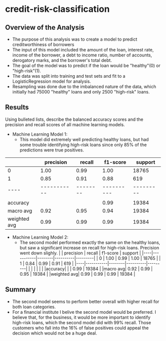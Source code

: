 # credit-risk-classification

## Overview of the Analysis

* The purpose of this analysis was to create a model to predict creditworthiness of borrowers
* The input of this model included the amount of the loan, interest rate, income of the borrower, a debt to income ratio, number of accounts, derogatory marks, and the borrower's total debt.
* The goal of the model was to predict if the loan would be "healthy"(0) or "high-risk"(1).
* The data was split into training and test sets and fit to a LogisticRegression model for analysis.
* Resampling was done due to the imbalanced nature of the data, which initially had 75000 "healthy" loans and only 2500 "high-risk" loans.

## Results

Using bulleted lists, describe the balanced accuracy scores and the precision and recall scores of all machine learning models.

* Machine Learning Model 1:
  * This model did extremely well predicting healthy loans, but had some trouble identifying high-risk loans since only 85% of the predictions were true positives.

|    | precision | recall | f1-score | support |
|----|-----------|--------|----------|---------|
|  0 |   1.00    |  0.99  |   1.00   |  18765  |
|  1 |   0.85    |  0.91  |   0.88   |   619   |
|----|-----------|--------|----------|---------|
|    |           |        |          |         |
|accuracy|         |        |   0.99   |  19384  |
|macro avg|   0.92    |  0.95  |   0.94   |  19384  |
|weighted avg| 0.99 |  0.99  |   0.99   |  19384  |




* Machine Learning Model 2:
  * The second model performed exactly the same on the healthy loans, but saw a significant increase on recall for high-risk loans. Precision went down slighly.
|    | precision | recall | f1-score | support |
|----|-----------|--------|----------|---------|
|  0 |   1.00    |  0.99  |   1.00   |  18765  |
|  1 |   0.84    |  0.99  |   0.91   |   619   |
|----|-----------|--------|----------|---------|
|    |           |        |          |         |
|accuracy|         |        |   0.99   |  19384  |
|macro avg|   0.92    |  0.99  |   0.95   |  19384  |
|weighted avg| 0.99 |  0.99  |   0.99   |  19384  |


## Summary

* The second model seems to perform better overall with higher recall for both loan categories.
* For a financial institute I belive the second model would be preferred.  I believe that, for the business, it would be more important to identify high-risk loans, which the second model did with 99% recall.  Those customers who fall into the 16% of false positives could appeal the decision which would not be a huge deal.


